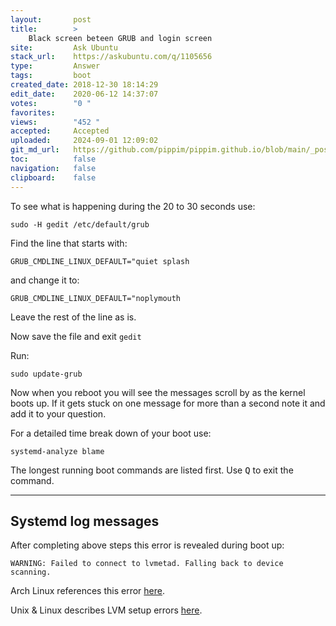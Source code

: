 ```yaml
---
layout:       post
title:        >
    Black screen beteen GRUB and login screen
site:         Ask Ubuntu
stack_url:    https://askubuntu.com/q/1105656
type:         Answer
tags:         boot
created_date: 2018-12-30 18:14:29
edit_date:    2020-06-12 14:37:07
votes:        "0 "
favorites:    
views:        "452 "
accepted:     Accepted
uploaded:     2024-09-01 12:09:02
git_md_url:   https://github.com/pippim/pippim.github.io/blob/main/_posts/2018/2018-12-30-Black-screen-beteen-GRUB-and-login-screen.md
toc:          false
navigation:   false
clipboard:    false
---
```


To see what is happening during the 20 to 30 seconds use:

``` 
sudo -H gedit /etc/default/grub
```

Find the line that starts with:

``` 
GRUB_CMDLINE_LINUX_DEFAULT="quiet splash
```

and change it to:

``` 
GRUB_CMDLINE_LINUX_DEFAULT="noplymouth
```

Leave the rest of the line as is.

Now save the file and exit `gedit`

Run:

``` 
sudo update-grub
```

Now when you reboot you will see the messages scroll by as the kernel boots up. If it gets stuck on one message for more than a second note it and add it to your question.

For a detailed time break down of your boot use:

``` 
systemd-analyze blame
```

The longest running boot commands are listed first. Use <kbd>Q</kbd> to exit the command.


----------

## Systemd log messages

After completing above steps this error is revealed during boot up:

``` 
WARNING: Failed to connect to lvmetad. Falling back to device scanning.
```

Arch Linux references this error [here][1].

Unix & Linux describes LVM setup errors [here][2].


  [1]: https://bbs.archlinux.org/viewtopic.php?id=231357
  [2]: https://unix.stackexchange.com/questions/199164/error-run-lvm-lvmetad-socket-connect-failed-no-such-file-or-directory-but
